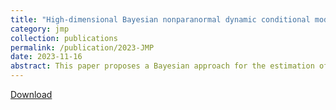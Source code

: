 ```yaml
---
title: "High-dimensional Bayesian nonparanormal dynamic conditional model with multivariate volatility applications"
category: jmp
collection: publications
permalink: /publication/2023-JMP
date: 2023-11-16
abstract: This paper proposes a Bayesian approach for the estimation of large conditional precision matrices instead of inverting conditional covariance matrices estimated, using, for example, the dynamic conditional correlations (DCC) approach. By adopting a Wishart distribution and horseshoe priors within a DCC–GARCH(1,1) model, our method imposes sparsity and circumvents the inversion of conditional covariance matrices. We also employ a nonparanormal method with rank transformation to allow for conditional dependence without estimating transformation functions to achieve Gaussianity. Monte Carlo simulations show that our approach is effective at estimating the conditional precision matrix, particularly when the number of variables $(N)$ exceeds the number of observations $(T)$. We investigate the utility of our proposed approach with two real-world applications. First, to study conditional partial correlations among international stock price indices. Second, to test for $\boldsymbol{\alpha}$ in the context of CAPM and Fama-French 5 factor models with a conditional precision matrix-based Wald-type test. The results indicate stable conditional partial correlations through market disruptions. When there are market disruptions, blue chip stocks chosen from S&P 500 daily returns provide statistically significant evidence against the CAPM and Fama-French five models.
---
```

[Download](https://www.dropbox.com/scl/fi/fisoeo4xjmzl6oyg9idf8/JMP_161123_HayunSong.pdf?rlkey=x7uny24hxotydvlm8oq6khm9z&dl=0)
